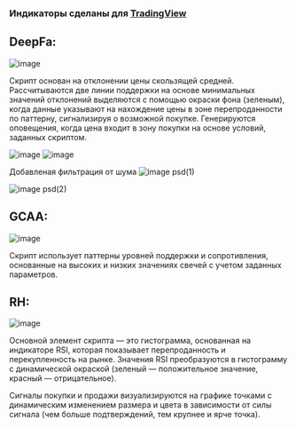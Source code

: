 

### Индикаторы сделаны для [TradingView](https://www.tradingview.com/pricing/?share_your_love=Aeroxer)

## DeepFa:

<!--![image](https://github.com/user-attachments/assets/d0d6b2d3-199c-471c-881a-f5ca1b4dee77)-->
![image](https://github.com/user-attachments/assets/e8472d00-5ccc-46ee-8eca-4f1838ce5d6d)


Скрипт основан на отклонении цены скользящей средней. Рассчитываются две линии поддержки на основе минимальных значений отклонений выделяются с помощью окраски фона (зеленым), когда данные указывают на нахождение цены в зоне перепроданности по паттерну, сигнализируя о возможной покупке. Генерируются оповещения, когда цена входит в зону покупки на основе условий, заданных скриптом.


![image](https://github.com/user-attachments/assets/ac7b553f-5b19-4076-94bc-37a108f217f0)
![image](https://github.com/user-attachments/assets/7f930d9a-2754-4131-a7c2-6980a251d4f2)

Добавленая фильтрация от шума
![image psd(1)](https://github.com/user-attachments/assets/a9639e5c-41ab-4660-9dc5-7ecf5865b342)

![image psd(2)](https://github.com/user-attachments/assets/b7c3ca71-d1f1-4023-9b8d-1d622aa1a016)




## GCAA:

![image](https://github.com/user-attachments/assets/3426ca49-e017-4a20-a088-75ea71b56405)

Скрипт использует паттерны уровней поддержки и сопротивления, основанные на высоких и низких значениях свечей с учетом заданных параметров.




## RH:

![image](https://github.com/user-attachments/assets/e311e903-88a2-40e7-899e-014a8e63dd7d)

Основной элемент скрипта — это гистограмма, основанная на индикаторе RSI, которая показывает перепроданность и перекупленность на рынке. Значения RSI преобразуются в гистограмму с динамической окраской (зеленый — положительное значение, красный — отрицательное).

Сигналы покупки и продажи визуализируются на графике точками с динамическим изменением размера и цвета в зависимости от силы сигнала (чем больше подтверждений, тем крупнее и ярче точка).
